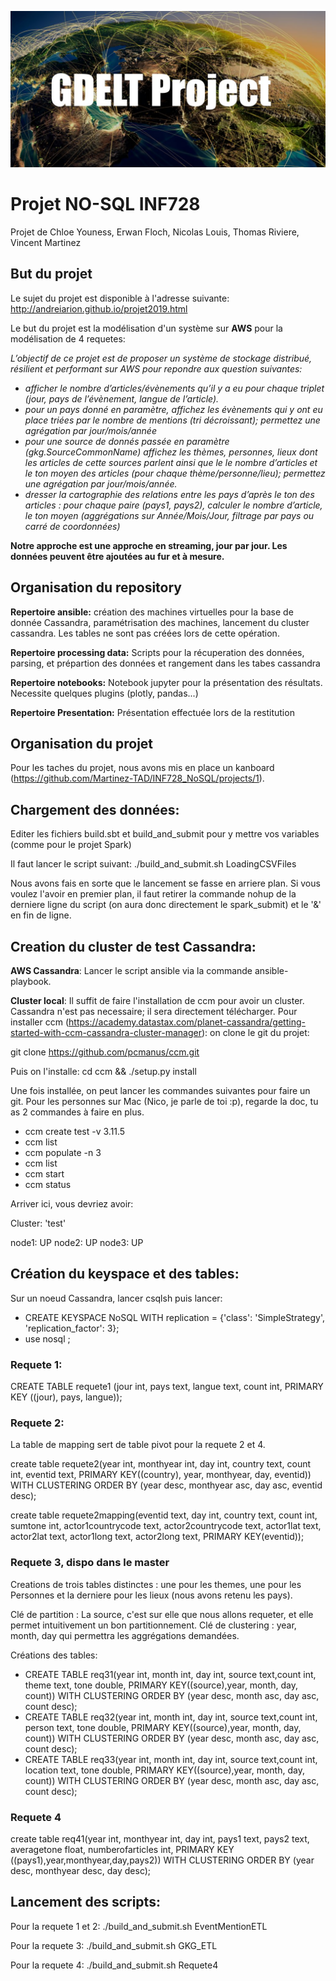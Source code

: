 ![Logo](header.jpg)

# Projet NO-SQL INF728
Projet de Chloe Youness, Erwan Floch, Nicolas Louis, Thomas Riviere, Vincent Martinez

## But du projet
Le sujet du projet est disponible à l'adresse suivante: http://andreiarion.github.io/projet2019.html

Le but du projet est la modélisation d'un système sur **AWS** pour la modélisation de 4 requetes:

*L’objectif de ce projet est de proposer un système de stockage distribué, résilient et performant sur AWS pour repondre aux question suivantes:*
* *afficher le nombre d’articles/évènements qu’il y a eu pour chaque triplet (jour, pays de l’évènement, langue de l’article).*
* *pour un pays donné en paramètre, affichez les évènements qui y ont eu place triées par le nombre de mentions (tri décroissant); permettez une agrégation par jour/mois/année*
* *pour une source de donnés passée en paramètre (gkg.SourceCommonName) affichez les thèmes, personnes, lieux dont les articles de cette sources parlent ainsi que le le nombre d’articles et le ton moyen des articles (pour chaque thème/personne/lieu); permettez une agrégation par jour/mois/année.*
* *dresser la cartographie des relations entre les pays d’après le ton des articles : pour chaque paire (pays1, pays2), calculer le nombre d’article, le ton moyen (aggrégations sur Année/Mois/Jour, filtrage par pays ou carré de coordonnées)*


**Notre approche est une approche en streaming, jour par jour. Les données peuvent être ajoutées au fur et à mesure.**


## Organisation du repository

**Repertoire ansible:**
création des machines virtuelles pour la base de donnée Cassandra, paramétrisation des machines, lancement du cluster cassandra. Les tables ne sont pas créées lors de cette opération. 

**Repertoire processing data:**
Scripts pour la récuperation des données, parsing, et prépartion des données et rangement dans les tabes cassandra

**Repertoire notebooks:**
Notebook jupyter pour la présentation des résultats. Necessite quelques plugins (plotly, pandas...)

**Repertoire Presentation:**
Présentation effectuée lors de la restitution

## Organisation du projet
Pour les taches du projet, nous avons mis en place un kanboard (https://github.com/Martinez-TAD/INF728_NoSQL/projects/1).

## Chargement des données:
Editer les fichiers build.sbt et build_and_submit pour y mettre vos variables (comme pour le projet Spark)

Il faut lancer le script suivant:
./build_and_submit.sh LoadingCSVFiles

Nous avons fais en sorte que le lancement se fasse en arriere plan. Si vous voulez l'avoir en premier plan, il faut retirer la commande nohup de la derniere ligne du script (on aura donc directement le spark_submit) et le '&' en fin de ligne.


## Creation du cluster de test Cassandra:

**AWS Cassandra**:
Lancer le script ansible via la commande ansible-playbook.


**Cluster local**:
Il suffit de faire l'installation de ccm pour avoir un cluster. Cassandra n'est pas necessaire; il sera directement télécharger.
Pour installer ccm (https://academy.datastax.com/planet-cassandra/getting-started-with-ccm-cassandra-cluster-manager):
on clone le git du projet:

git clone https://github.com/pcmanus/ccm.git

Puis on l'installe:
cd ccm && ./setup.py install


Une fois installée, on peut lancer les commandes suivantes pour faire un git. Pour les personnes sur Mac (Nico, je parle de toi :p), regarde la doc, tu as 2 commandes à faire en plus.

* ccm create test -v 3.11.5
* ccm list
* ccm populate -n 3
* ccm list
* ccm start
* ccm status

Arriver ici, vous devriez avoir:

Cluster: 'test'

node1: UP
node2: UP
node3: UP

## Création du keyspace et des tables:

Sur un noeud Cassandra, lancer csqlsh puis lancer:

* CREATE KEYSPACE NoSQL WITH replication = {'class': 'SimpleStrategy', 'replication_factor': 3};
* use nosql ;

### Requete 1:

CREATE TABLE requete1 (jour int, pays text, langue text, count int, PRIMARY KEY ((jour), pays, langue));

### Requete 2:

La table de mapping sert de table pivot pour la requete 2 et 4.

create table requete2(year int, monthyear int, day int, country text, count int, eventid text, PRIMARY KEY((country), year, monthyear, day, eventid)) WITH CLUSTERING ORDER BY (year desc, monthyear asc, day asc, eventid desc);

create table requete2mapping(eventid text, day int, country text, count int, sumtone int, actor1countrycode text, actor2countrycode text, actor1lat text, actor2lat text, actor1long text, actor2long text, PRIMARY KEY(eventid));  


### Requete 3, dispo dans le master
 Creations de trois tables distinctes : une pour les themes, une pour les Personnes et la derniere pour les lieux (nous avons retenu les pays).
 
 Clé de partition : La source, c'est sur elle que nous allons requeter, et elle permet intuitivement un bon partitionnement.
 Clé de clustering : year, month, day qui permettra les aggrégations demandées.
 
 Créations des tables:
- CREATE TABLE req31(year int, month int, day int, source text,count int, theme text, tone double, PRIMARY KEY((source),year, month, day, count)) WITH CLUSTERING ORDER BY (year desc, month asc, day asc, count desc);
- CREATE TABLE req32(year int, month int, day int, source text,count int, person text, tone double, PRIMARY KEY((source),year, month, day, count)) WITH CLUSTERING ORDER BY (year desc, month asc, day asc, count desc);
- CREATE TABLE req33(year int, month int, day int, source text,count int, location text, tone double, PRIMARY KEY((source),year, month, day, count)) WITH CLUSTERING ORDER BY (year desc, month asc, day asc, count desc);

### Requete 4
create table req41(year int, monthyear int, day int, pays1 text, pays2 text, averagetone float, numberofarticles int, PRIMARY KEY ((pays1),year,monthyear,day,pays2)) WITH CLUSTERING ORDER BY (year desc, monthyear desc, day desc); 

## Lancement des scripts:

Pour la requete 1 et 2: 
./build_and_submit.sh EventMentionETL

Pour la requete 3:
./build_and_submit.sh GKG_ETL

Pour la requete 4:
./build_and_submit.sh Requete4

